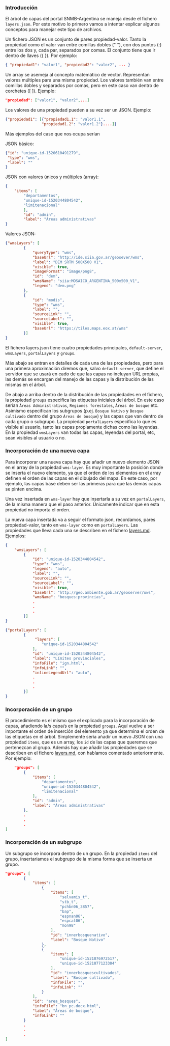 ### Introducción

El árbol de capas del portal SNMB-Argentina se maneja desde el fichero `layers.json`. Por este motivo lo primero vamos a intentar explicar algunos conceptos para manejar este tipo de archivos.

Un fichero JSON es un conjunto de pares propiedad-valor. Tanto la propiedad como el valor van entre comillas dobles (" "), con dos puntos (:) entre los dos y, cada par, separados por comas. El conjunto tiene que ir dentro de llaves ({ }). Por ejemplo:

```json
{ "propiedad1": "valor1", "propiedad2": "valor2", ... }
```

Un array se asemeja al concepto matemático de vector. Representan valores múltiples para una misma propiedad. Los valores también van entre comillas dobles y separados por comas, pero en este caso van dentro de corchetes ([ ]). Ejemplo:

```json
"propiedad": ["valor1", "valor2",...]
```

Los valores de una propiedad pueden a su vez ser un JSON. Ejemplo:

```json
{"propiedad1": [{"propiedad1.1": "valor1.1",
                "propiedad1.2": "valor1.2"}....]}
```

Más ejemplos del caso que nos ocupa serían

JSON básico:

```json
{"id": "unique-id-1520610491279",
 "type": "wms",
 "label": ""
}
```

JSON con valores únicos y múltiples (array):

```json
{
    "items": [
        "departamentos",
        "unique-id-1520344804542",
        "limitenacional"
        ],
        "id": "admin",
        "label": "Áreas administrativas"
}
```

Valores JSON:

```json
{"wmsLayers": [
        {
            "queryType": "wms",
            "baseUrl": "http://ide.siia.gov.ar/geosever/wms",
            "label": "DEM SRTM 500X500 V1",
            "visible": true,
            "imageFormat": "image/png8",
            "id": "dem",
            "wmsName": "siia:MOSAICO_ARGENTINA_500x500_V1",
            "legend": "dem.png"
        },
        {
            "id": "modis",
            "type": "wms",
            "label": "",
            "sourceLink": "",
            "sourceLabel": "",
            "visible": true,
            "baseUrl": "https://tiles.maps.eox.at/wms"
        }]
}
```

El fichero layers.json tiene cuatro propiedades principales, `default-server`, `wmsLayers`, `portalLayers` y `groups`.

Más abajo se entran en detalles de cada una de las propiedades, pero para una primera aproximación diremos que, salvo `default-server`, que define el servidor que se usará en cado de que las capas no incluyan URL propias, las demás se encargan del manejo de las capas y la distribución de las mismas en el árbol.

De abajo a arriba dentro de la distribución de las propiedades en el fichero, la propiedad `groups` especifica las etiquetas iniciales del árbol. En este caso serían `Áreas Administrativas`, `Regiones forestales`, `Áreas de bosque` etc. Asimismo especifican los subgrupos (p.ej. `Bosque Nativo` y `Bosque cultivado` dentro del grupo `Áreas de bosque`) y las capas que van dentro de cada grupo o subgrupo.
La propiedad `portalLayers` especifica lo que es visible al usuario, tanto las capas propiamente dichas como las leyendas.
En la propiedad `wmsLayers` van todas las capas, 
leyendas del portal, etc, sean visibles al usuario o no.

### Incorporación de una nueva capa
Para incorporar una nueva capa hay que añadir un nuevo elemento JSON en el array de la propiedad `wms-layer`. Es muy importante la posición donde se inserta el nuevo elemento, ya que el orden de los elementos en el array definen el orden de las capas en el dibujado del mapa. En este caso, por ejemplo, las capas base deben ser las primeras para que las demás capas se pinten encima.

Una vez insertada en `wms-layer` hay que insertarla a su vez en `portalLayers`, de la misma manera que el paso anterior. Únicamente indicar que en esta propiedad no importa el orden.

La nueva capa insertada va a seguir el formato json, recordamos, pares propiedad-valor, tanto en `wms-layer` como en `portalLayers`. Las propiedades que lleva cada una se describen en el fichero [layers.md](../dev/layers.md). Ejemplos:

```json
{
    "wmsLayers": [
        {
            "id": "unique-id-1520344804542",
            "type": "wms",
            "legend": "auto",
            "label": "",
            "sourceLink": "",
            "sourceLabel": "",
            "visible": true,
            "baseUrl": "http://geo.ambiente.gob.ar/geoserver/ows",
            "wmsName": "bosques:provincias",
            .
            .
            .
        }]
}
```

```json
{"portalLayers": [
        {
             "layers": [
                "unique-id-1520344804542"
            ],
            "id": "unique-id-1520344804542",
            "label": "Límites provinciales",
            "infoFile": "ign.html",
            "infoLink": "",
            "inlineLegendUrl": "auto",
            .
            .
            .            
        }]
}
```

### Incorporación de un grupo
El procedimiento es el mismo que el explicado para la incorporación de capas, añadiendo la/s capa/s en la propiedad `groups`. Aquí vuelve a ser importante el orden de inserción del elemento ya que determina el orden de las etiquetas en el árbol. Simplemente sería añadir un nuevo JSON con una propiedad `items`, que es un array, los `id` de las capas que queremos que pertenezcan al grupo. Además hay que añadir las propiedades que se describen en el fichero [layers.md](../dev/layers.md), con habíamos comentado anteriormente. Por ejemplo:

```json
    "groups": [
        {
            "items": [
                "departamentos",
                "unique-id-1520344804542",
                "limitenacional"
            ],
            "id": "admin",
            "label": "Áreas administrativas"
        },
        .
        .
        .
]
```

### Incorporación de un subgrupo
Un subgrupo se incorpora dentro de un grupo. En la propiedad `items` del grupo, insertariamos el subgrupo de la misma forma que se inserta un grupo.

```json
"groups": [
        {
            "items": [
                {
                    "items": [
                        "selvamis_t",
                        "stb_t",
                        "pchbn06_3857",
                        "bap",
                        "espnan06",
                        "espcal06",
                        "mon98"
                    ],
                    "id": "innerbosquenativo",
                    "label": "Bosque Nativo"
                },
                {
                    "items": [
                        "unique-id-1521076972517",
                        "unique-id-1521077123304"
                    ],
                    "id": "innerbosquescultivados",
                    "label": "Bosque cultivado",
                    "infoFile": "",
                    "infoLink": ""
                }
            ],
            "id": "area_bosques",
            "infoFile": "bn_pc.docx.html",
            "label": "Áreas de bosque",
            "infoLink": ""
        }
        .
        .
        .
]
```